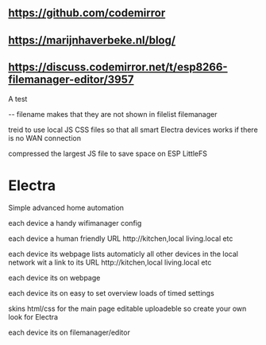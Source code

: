 ## https://github.com/codemirror

## https://marijnhaverbeke.nl/blog/

## https://discuss.codemirror.net/t/esp8266-filemanager-editor/3957

A test 

-- filename makes that they are not shown in filelist filemanager

treid to use local JS CSS files so that all smart Electra devices works if there is no WAN connection

compressed the largest JS file to save space on ESP LittleFS

# Electra

Simple advanced home automation

each device a handy wifimanager config

each device a human friendly URL http://kitchen,local   living.local etc

each device its webpage lists automaticly all other devices in the local network wit a link to its URL http://kitchen,local   living.local etc

each device  its on webpage

each device its on easy to set overview loads of timed settings

skins html/css for the main page editable uploadeble so create your own look for Electra

each device its on filemanager/editor


